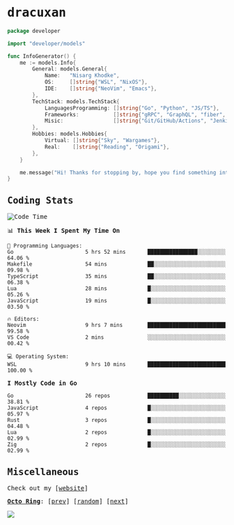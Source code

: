<!-- Banner -->
<!--
<img src="https://i.imgur.com/mz4ym1F.png" style="max-height:550px"/>
-->


<samp>
	
<!-- Coded Intro -->
	
# dracuxan

```go
package developer

import "developer/models"

func InfoGenerator() {
	me := models.Info{
		General: models.General{
			Name:   "Nisarg Khodke",
			OS:     []string{"WSL", "NixOS"},
			IDE:    []string{"NeoVim", "Emacs"},
		},
		TechStack: models.TechStack{
			LanguagesProgramming: []string{"Go", "Python", "JS/TS"},
			Frameworks: 	      []string{"gRPC", "GraphQL", "fiber", "flask", "React.js", "Next.js"},
			Misic:                []string{"Git/GitHub/Actions", "Jenkins", "Docker"},
		},
		Hobbies: models.Hobbies{
			Virtual: []string{"Sky", "Wargames"},
			Real:    []string{"Reading", "Origami"},
		},		
	}

	me.message("Hi! Thanks for stopping by, hope you find something interesting!") 
}
```

## Coding Stats


<!--START_SECTION:waka-->
![Code Time](http://img.shields.io/badge/Code%20Time-309%20hrs%203%20mins-blue)

📊 **This Week I Spent My Time On** 

```text
💬 Programming Languages: 
Go                       5 hrs 52 mins       ████████████████░░░░░░░░░   64.06 % 
Makefile                 54 mins             ██░░░░░░░░░░░░░░░░░░░░░░░   09.98 % 
TypeScript               35 mins             ██░░░░░░░░░░░░░░░░░░░░░░░   06.38 % 
Lua                      28 mins             █░░░░░░░░░░░░░░░░░░░░░░░░   05.26 % 
JavaScript               19 mins             █░░░░░░░░░░░░░░░░░░░░░░░░   03.50 % 

🔥 Editors: 
Neovim                   9 hrs 7 mins        █████████████████████████   99.58 % 
VS Code                  2 mins              ░░░░░░░░░░░░░░░░░░░░░░░░░   00.42 % 

💻 Operating System: 
WSL                      9 hrs 10 mins       █████████████████████████   100.00 % 
```

**I Mostly Code in Go** 

```text
Go                       26 repos            ██████████░░░░░░░░░░░░░░░   38.81 % 
JavaScript               4 repos             █░░░░░░░░░░░░░░░░░░░░░░░░   05.97 % 
Rust                     3 repos             █░░░░░░░░░░░░░░░░░░░░░░░░   04.48 % 
Lua                      2 repos             █░░░░░░░░░░░░░░░░░░░░░░░░   02.99 % 
Zig                      2 repos             █░░░░░░░░░░░░░░░░░░░░░░░░   02.99 % 
```




<!--END_SECTION:waka-->

## Miscellaneous

Check out my [[website](https://bynisarg.in/)]

[**Octo Ring**](https://octo-ring.com/):
[[prev](https://octo-ring.com/p/dracuxan/prev)]  [[random](https://octo-ring.com/p/dracuxan/random)]  [[next](https://octo-ring.com/p/dracuxan/next)]

![](https://komarev.com/ghpvc/?username=dracuxan&style=flat-square)

</samp>

